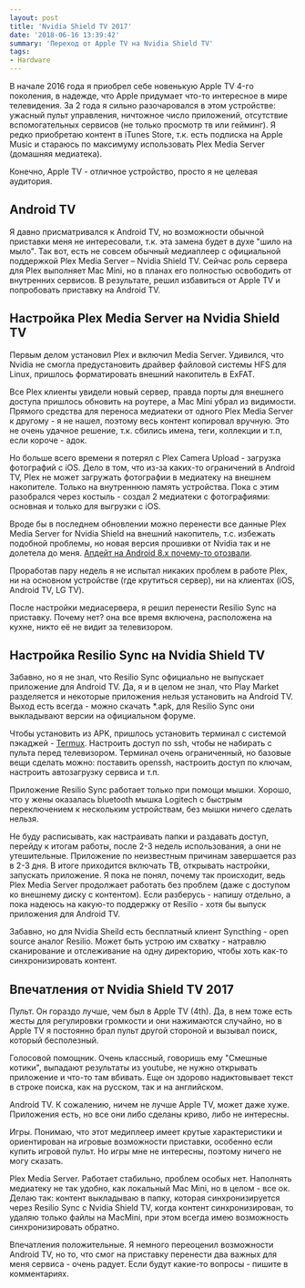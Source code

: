 ```yaml
---
layout: post
title: 'Nvidia Shield TV 2017'
date: '2018-06-16 13:39:42'
summary: 'Переход от Apple TV на Nvidia Shield TV'
tags:
- Hardware
---
```


В начале 2016 года я приобрел себе новенькую Apple TV 4-го поколения, в надежде, что Apple придумает что-то интересное в мире телевидения. За 2 года я сильно разочаровался в этом устройстве: ужасный пульт управления, ничтожное число приложений, отсутствие вспомогательных сервисов (не только просмотр тв или гейминг). 
Я редко приобретаю контент в iTunes Store, т.к. есть подписка на Apple Music и стараюсь по максимуму использовать Plex Media Server (домашняя медиатека). 

Конечно, Apple TV - отличное устройство, просто я не целевая аудитория.  

## Android TV
Я давно присматривался к Android TV, но возможности обычной приставки меня не интересовали, т.к. эта замена будет в духе "шило на мыло". Так вот, есть не совсем обычный медиаплеер с официальной поддержкой Plex Media Server – Nvidia Shield TV.  Сейчас роль сервера для Plex выполняет Mac Mini, но в планах его полностью освободить от внутренних сервисов. В результате, решил избавиться от Apple TV и попробовать приставку на Android TV. 

## Настройка Plex Media Server на Nvidia Shield TV
Первым делом установил Plex и включил Media Server. Удивился, что Nvidia не смогла предустановить драйвер файловой системы HFS для Linux, пришлось форматировать внешний накопитель в ExFAT. 

Все Plex клиенты увидели новый сервер, правда порты для внешнего доступа пришлось обновить на роутере, а Mac Mini убрал из видимости. Прямого средства для переноса медиатеки от одного Plex Media Server к другому - я не нашел, поэтому весь контент копировал вручную. Это не очень удачное решение, т.к. сбились имена, теги, коллекции и т.п, если короче - адок. 

Но больше всего времени я потерял с Plex Camera Upload - загрузка фотографий с iOS. Дело в том, что из-за каких-то ограничений в Android TV, Plex не может загружать фотографии в медиатеку на внешнем накопителе. Только на внутреннюю память устройства. Пока с этим разобрался через костыль - создал 2 медиатеки с фотографиями: основная и только для выгрузки с iOS. 

Вроде бы в последнем обновлении можно перенести все данные Plex Media Server for Nvidia Shield на внешний накопитель, т.с. избежать подобной проблемы, но новая версия прошивки от Nvidia так и не долетела до меня. [Апдейт на Android 8.x почему-то отозвали](http://shield.nvidia.com/support/nvidia-shield-tv/release-notes).

Проработав пару недель я не испытал никаких проблем в работе Plex, ни на основном устройстве (где крутиться сервер), ни на клиентах (iOS, Android TV, LG TV).

После настройки медиасервера,  я решил перенести Resilio Sync на приставку. Почему нет? она все время включена, расположена на кухне, никто её не видит за телевизором. 

## Настройка Resilio Sync на Nvidia Shield TV
Забавно, но я не знал, что Resilio Sync официально не выпускает приложение для Android TV. Да, я и в целом не знал, что Play Market разделяется и некоторые приложения нельзя установить на Android TV. Выход есть всегда - можно скачать *.apk, для Resilio Sync они выкладывают версии на официальном форуме. 

Чтобы установить из APK, пришлось установить терминал с системой пэкаджей - [Termux](https://termux.com). Настроить доступ по ssh, чтобы не набирать с пульта перед телевизором. Терминал очень ограниченный, но базовые вещи сделать можно: поставить openssh, настроить доступ по ключам, настроить автозагрузку сервиса и т.п. 

Приложение Resilio Sync работает только при помощи мышки. Хорошо, что у жены оказалась bluetooth мышка Logitech с быстрым переключением к нескольким устройствам,  без мышки ничего сделать нельзя. 

Не буду расписывать, как настраивать папки и раздавать доступ, перейду к итогам работы, после 2-3 недель использования, а они не утешительные. Приложение по неизвестным причинам завершается раз в 2-3 дня. В итоге приходится включать ТВ, открывать настройки, запускать приложение. Я пока не понял, почему так происходит, ведь Plex Media Server продолжает работать без проблем (даже с доступом ко внешнему диску с контентом). Если разберусь - напишу отдельно, а пока надеюсь на какую-то поддержку от Resilio - хотя бы выпуск приложения для Android TV. 
 
Забавно, но для Nvidia Sheild есть бесплатный клиент Syncthing - open source аналог Resilio. Может быть устрою им схватку - натравлю сканирование и отслеживание на одну директорию, чтобы хоть как-то синхронизировать контент.  


## Впечатления от Nvidia Shield TV 2017
Пульт. Он гораздо лучше, чем был в Apple TV (4th). Да, в нем тоже есть жесты для регулировки громкости и они нажимаются случайно, но в Apple TV я постоянно брал пульт другой стороной и вызывал поиск, который бесполезный. 

Голосовой помощник. Очень классный, говоришь ему "Смешные котики", выпадают результаты из youtube, не нужно открывать приложение и что-то там вбивать. Еще он здорово надиктовывает текст в строке поиска, как на русском, так и на английском. 

Android TV. К сожалению, ничем не лучше Apple TV, может даже хуже. Приложения есть, но все они либо сделаны криво, либо не интересны. 

Игры. Понимаю, что этот медиплеер имеет крутые характеристики и ориентирован на игровые возможности приставки, особенно если купить игровой пульт. Но игры мне не интересны, поэтому ничего не могу сказать.  

Plex Media Server. Работает стабильно, проблем особых нет. Наполнять медиатеку не так удобно, как локальный Mac Mini, но в целом - все ок. 
Делаю так: контент выкладываю в папку, которая синхронизируется через Resilio Sync с Nvidia Shield TV, когда контент синхронизирован, то удаляю только файлы на MacMini, при этом всегда имею возможность синхронизировать обратно. 

Впечатления положительные. Я немного переоценил возможности Android TV, но то, что смог на приставку перенести два важных для меня сервиса - очень радует. Если будут какие-то вопросы - пишите в комментариях.

